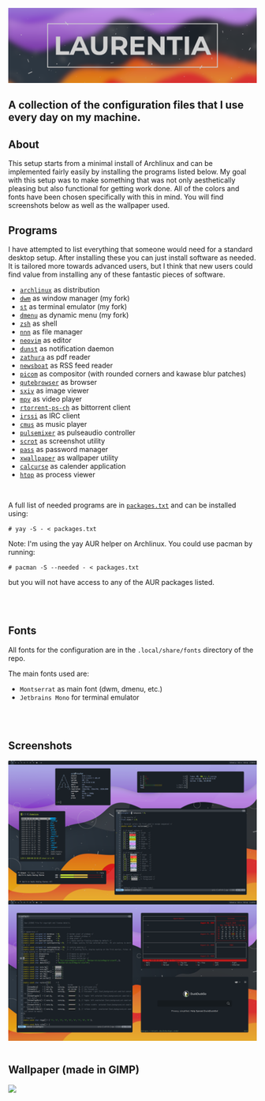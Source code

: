 ![Header](images/laurentia.png)
## A collection of the configuration files that I use every day on my machine.

## About
This setup starts from a minimal install of Archlinux and can be implemented fairly easily by installing the programs listed below. My goal with this setup was to make something that was not only aesthetically pleasing but also functional for getting work done. All of the colors and fonts have been chosen specifically with this in mind. You will find screenshots below as well as the wallpaper used.

## Programs
I have attempted to list everything that someone would need for a standard desktop setup. After installing these you can just install software as needed. It is tailored more towards advanced users, but I think that new users could find value from installing any of these fantastic pieces of software.
- [`archlinux`](https://www.archlinux.org/download/) as distribution
- [`dwm`](https://github.com/retinazer/dwm) as window manager (my fork)
- [`st`](https://github.com/retinazer/st) as terminal emulator (my fork)
- [`dmenu`](https://github.com/retinazer/dmenu) as dynamic menu (my fork)
- [`zsh`](https://github.com/zsh-users/zsh) as shell
- [`nnn`](https://github.com/jarun/nnn) as file manager
- [`neovim`](https://github.com/neovim/neovim) as editor
- [`dunst`](https://github.com/dunst-project/dunst) as notification daemon
- [`zathura`](https://github.com/pwmt/zathura) as pdf reader
- [`newsboat`](https://github.com/newsboat/newsboat) as RSS feed reader
- [`picom`](https://github.com/ibhagwan/picom-ibhagwan-git) as compositor (with rounded corners and kawase blur patches)
- [`qutebrowser`](https://github.com/qutebrowser/qutebrowser) as browser
- [`sxiv`](https://github.com/muennich/sxiv) as image viewer
- [`mpv`](https://github.com/mpv-player/mpv) as video player
- [`rtorrent-ps-ch`](https://github.com/chros73/rtorrent-ps-ch) as bittorrent client
- [`irssi`](https://github.com/irssi/irssi) as IRC client
- [`cmus`](https://cmus.github.io/) as music player
- [`pulsemixer`](https://pypi.org/project/pulsemixer/) as pulseaudio controller
- [`scrot`](https://github.com/dreamer/scrot) as screenshot utility
- [`pass`](https://www.passwordstore.org/) as password manager
- [`xwallpaper`](https://github.com/stoeckmann/xwallpaper) as wallpaper utility
- [`calcurse`](https://github.com/lfos/calcurse) as calender application
- [`htop`](https://github.com/hishamhm/htop) as process viewer

<br>

A full list of needed programs are in [`packages.txt`](packages.txt) and can be installed using:
```
# yay -S - < packages.txt
```
Note: I'm using the yay AUR helper on Archlinux. You could use pacman by running:
```
# pacman -S --needed - < packages.txt
```
but you will not have access to any of the AUR packages listed.

<br><br>

## Fonts
All fonts for the configuration are in the ```.local/share/fonts``` directory of the repo.

The main fonts used are:
* `Montserrat` as main font (dwm, dmenu, etc.)
* `Jetbrains Mono` for terminal emulator

<br><br>

## Screenshots
<div align="center">
	<img src="images/floating.png" align="center">
	<img src="images/tiled.png" align="center">
</div>

<br>

## Wallpaper (made in GIMP)
<img src="images/wall.png">
